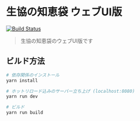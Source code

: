 # 生協の知恵袋 ウェブUI版

[![Build Status](https://travis-ci.org/coop-mojo/moecoop-webui.svg?branch=master)](https://travis-ci.org/coop-mojo/moecoop-webui)

> 生協の知恵袋のウェブUI版です

## ビルド方法

``` bash
# 依存関係のインストール
yarn install

# ホットリロード込みのサーバー立ち上げ (localhost:8080)
yarn run dev

# ビルド
yarn run build
```
